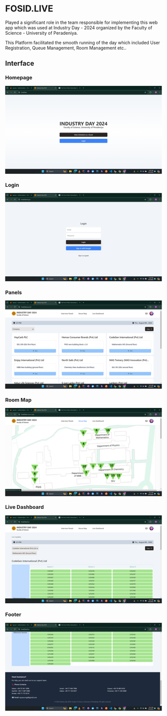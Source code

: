 # FOSID.LIVE

Played a significant role in the team responsible for implementing this web app which was used at Industry Day - 2024 organized by the Faculty of Science - University of Peradeniya.

This Platform facilitated the smooth running of the day which included User Registration, Queue Management, Room Management etc..

## Interface
### Homepage
![1](documentation-images/homepage.png)

### Login
![2](documentation-images/login.png)

### Panels
![3](documentation-images/panels.png)

### Room Map
![4](documentation-images/room-map.png)

### Live Dashboard
![5](documentation-images/live.png)

### Footer
![6](documentation-images/footer.png)
